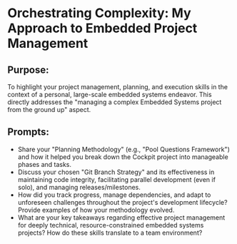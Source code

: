 # Orchestrating Complexity: My Approach to Embedded Project Management

## Purpose:
To highlight your project management, planning, and execution skills in the context of a personal, large-scale embedded systems endeavor. This directly addresses the "managing a complex Embedded Systems project from the ground up" aspect.

## Prompts:
* Share your "Planning Methodology" (e.g., "Pool Questions Framework") and how it helped you break down the Cockpit project into manageable phases and tasks.
* Discuss your chosen "Git Branch Strategy" and its effectiveness in maintaining code integrity, facilitating parallel development (even if solo), and managing releases/milestones.
* How did you track progress, manage dependencies, and adapt to unforeseen challenges throughout the project's development lifecycle? Provide examples of how your methodology evolved.
* What are your key takeaways regarding effective project management for deeply technical, resource-constrained embedded systems projects? How do these skills translate to a team environment?
